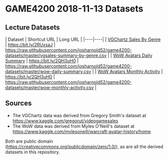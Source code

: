 # GAME4200 2018-11-13 Datasets

## Lecture Datasets

| Dataset | Shortcut URL | Long URL |
|----|----|
| [VGChartz Sales By Genre](https://raw.githubusercontent.com/josharnold52/game4200-datasets/master/vgsales-summary-by-genre.csv) | https://bit.ly/2RUxsaJ | https://raw.githubusercontent.com/josharnold52/game4200-datasets/master/vgsales-summary-by-genre.csv |
| [WoW Avatars Daily Summary](https://raw.githubusercontent.com/josharnold52/game4200-datasets/master/wow-daily-summary.csv) | https://bit.ly/2QH3uH0 | https://raw.githubusercontent.com/josharnold52/game4200-datasets/master/wow-daily-summary.csv |
| [WoW Avatars Monthly Activity](https://raw.githubusercontent.com/josharnold52/game4200-datasets/master/wow-monthly-activity.csv) |  https://bit.ly/2QH3uH0 | https://raw.githubusercontent.com/josharnold52/game4200-datasets/master/wow-monthly-activity.csv |

## Sources

* The VGChartz data was derived from Gregory Smith's dataset at https://www.kaggle.com/gregorut/videogamesales
* The WoW data was derived from Myles O'Neill's dataset at https://www.kaggle.com/mylesoneill/warcraft-avatar-history/home

Both are public domain (https://creativecommons.org/publicdomain/zero/1.0/), as are all the derived datasets in this repository.


